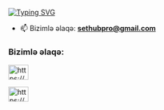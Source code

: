 <a href="https://git.io/typing-svg"><img src="https://readme-typing-svg.herokuapp.com?font=Fira+Code&size=30&pause=1000&color=EE33F7&background=2EFFA200&vCenter=true&width=435&lines=SetHub+Official" alt="Typing SVG" /></a>

- 📫 Bizimlə əlaqə: **sethubpro@gmail.com**

<h3 align="left">Bizimlə əlaqə:</h3>
<p align="left">
<a href="https://instagram.com/sethubofficial" target="_blank"><img align="center" src="https://raw.githubusercontent.com/rahuldkjain/github-profile-readme-generator/master/src/images/icons/Social/instagram.svg" alt="https://www.instagram.com/sethubofficial" height="30" width="40" /></a>

  <a href="https://www.youtube.com/channel/UCPZL6wmz8kQ_YoZUWjES3eA" target="_blank"><img align="center" src="https://raw.githubusercontent.com/rahuldkjain/github-profile-readme-generator/master/src/images/icons/Social/youtube.svg" alt="https://www.youtube.com/channel/UCPZL6wmz8kQ_YoZUWjES3eA" height="30" width="40" /></a>

  

